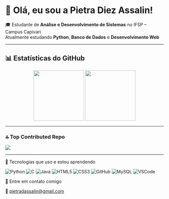 # 👋 Olá, eu sou a Pietra Diez Assalin!

🎓 Estudante de **Análise e Desenvolvimento de Sistemas** no IFSP – Campus Capivari  
 Atualmente estudando **Python**, **Banco de Dados** e **Desenvolvimento Web**

---
## 📊 Estatísticas do GitHub

<div align="center">
  <img height="160em" src="https://github-readme-stats.vercel.app/api?username=Pietradiez&show_icons=true&theme=radical&count_private=true"/>
  <img height="160em" src="https://github-readme-stats.vercel.app/api/top-langs/?username=Pietradiez&layout=compact&theme=radical"/>
</div>

---

### 🔝 Top Contributed Repo
![](https://github-contributor-stats.vercel.app/api?username=Pietradiez&limit=5&theme=radical&combine_all_yearly_contributions=true)


---
 🚀 Tecnologias que uso e estou aprendendo
 
![Python](https://img.shields.io/badge/Python-3776AB?style=for-the-badge&logo=python&logoColor=white)
![C](https://img.shields.io/badge/C-00599C?style=for-the-badge&logo=c&logoColor=white)
![Java](https://img.shields.io/badge/Java-ED8B00?style=for-the-badge&logo=java&logoColor=white)
![HTML5](https://img.shields.io/badge/HTML5-E34F26?style=for-the-badge&logo=html5&logoColor=white)
![CSS3](https://img.shields.io/badge/CSS3-1572B6?style=for-the-badge&logo=css3&logoColor=white)
![GitHub](https://img.shields.io/badge/GitHub-181717?style=for-the-badge&logo=github&logoColor=white)
![MySQL](https://img.shields.io/badge/MySQL-005C84?style=for-the-badge&logo=mysql&logoColor=white)
![VSCode](https://img.shields.io/badge/VSCode-007ACC?style=for-the-badge&logo=visualstudiocode&logoColor=white)

💬 Entre em contato comigo

📧 pietradassalin@gmail.com 

